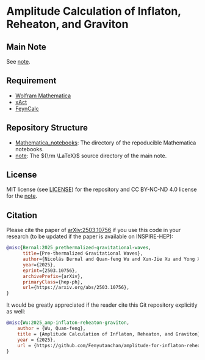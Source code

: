 <!--
 Copyright (c) 2025 Quan-feng WU <wuquanfeng@ihep.ac.cn>
 
 This software is released under the MIT License.
 https://opensource.org/licenses/MIT
-->

# Amplitude Calculation of Inflaton, Reheaton, and Graviton

## Main Note

See [note](./note/main.pdf).

## Requirement

- [Wolfram Mathematica](https://www.wolfram.com/mathematica/)
- [xAct](https://www.xact.es/)
- [FeynCalc](https://feyncalc.github.io/)

## Repository Structure

- [Mathematica_notebooks](./Mathematica_notebooks): The directory of the repoducible Mathematica notebooks.
- [note](./note): The ${\rm \LaTeX}$ source directory of the main note.

## License

MIT license (see [LICENSE](./LICENSE)) for the repository and CC BY-NC-ND 4.0 license for the [note](./note/main.pdf).

## Citation

Please cite the paper of [arXiv:2503.10756](https://arxiv.org/abs/2503.10756) <!-- (on [INSPIRE-HEP](https://inspirehep.net/literature/184xxxx)) --> if you use this code in your research (to be updated if the paper is available on INSPIRE-HEP):
```bibtex
@misc{Bernal:2025_prethermalized-gravitational-waves,
      title={Pre-thermalized Gravitational Waves}, 
      author={Nicolás Bernal and Quan-feng Wu and Xun-Jie Xu and Yong Xu},
      year={2025},
      eprint={2503.10756},
      archivePrefix={arXiv},
      primaryClass={hep-ph},
      url={https://arxiv.org/abs/2503.10756}, 
}
```

It would be greatly appreciated if the reader cite this Git repository explicitly as well:
```bibtex
@misc{Wu:2025_amp-inflaton-reheaton-graviton,
    author = {Wu, Quan-feng},
    title = {Amplitude Calculation of Inflaton, Reheaton, and Graviton},
    year = {2025},
    url = {https://github.com/Fenyutanchan/amplitude-for-inflaton-reheaton-graviton.git}
}
```
